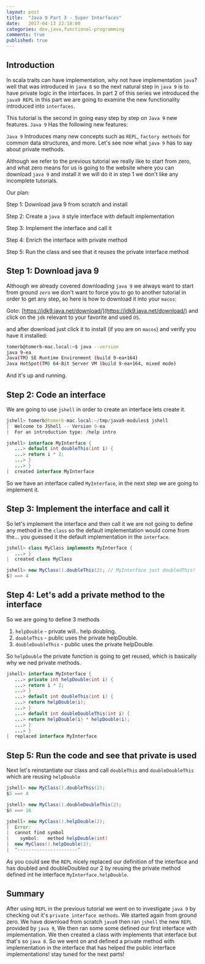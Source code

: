 ```yaml
---
layout: post
title:  "Java 9 Part 3 - Super Interfaces"
date:   2017-04-13 22:18:00
categories: dev,java,functional-programming
comments: true
published: true
---
```


## Introduction

In scala traits can have implementation, why not have implementation `java`? well that was introduced in `java 8` so the next natural step in `java 9` is to have private logic in the interfaces. In part 2 of this series we introduced the `java9 REPL` in this part we are going to examine the new functionality introduced into `interfaces`.

This tutorial is the second in going easy step by step on `Java 9` new features. `Java 9` Has the following new features:
 
`Java 9` Introduces many new concepts such as `REPL`, `factory methods` for common data structures, and more.  Let's see now what `java 9` has to say about private methods.

Although we refer to the previous tutorial we really like to start from zero, and what zero means for us is going to the website where you can download `java 9` and install it we will do it in step 1 we don't like any incomplete tutorials.  

Our plan:

Step 1: Download java 9 from scratch and install

Step 2: Create a `java 8` style interface with default implementation

Step 3: Implement the interface and call it

Step 4: Enrich the interface with private method

Step 5: Run the class and see that it reuses the private interface method

## Step 1: Download java 9

Although we already covered downloading `java 9` we always want to start from ground `zero` we don't want to force you to go to another tutorial in order to get any step, so here is how to download it into your `macos`:

Goto: [https://jdk9.java.net/download/](https://jdk9.java.net/download/) and click on the `jdk` relevant to your favorite and used `OS`.

and after download just click it to install (if you are on `macos`) and verify you have it installed:

```bash
tomerb@tomerb-mac.local:~$ java --version
java 9-ea
Java(TM) SE Runtime Environment (build 9-ea+164)
Java HotSpot(TM) 64-Bit Server VM (build 9-ea+164, mixed mode)
```

And it's up and running.

## Step 2: Code an interface

We are going to use `jshell` in order to create an interface lets create it.

```java
jshell> tomerb@tomerb-mac.local:~/tmp/java9-modules$ jshell
|  Welcome to JShell -- Version 9-ea
|  For an introduction type: /help intro

jshell> interface MyInterface {
   ...> default int doubleThis(int i) {
   ...> return i * 2;
   ...> }
   ...> }
|  created interface MyInterface
```
So we have an interface called `MyInterface`, in the next step we are going to implement it.

## Step 3: Implement the interface and call it

So let's implement the interface and then call it we are not going to define any method in the `class` so the default implementation would come from the... you guessed it the default implementation in the `interface`.

```java
jshell> class MyClass implements MyInterface {
   ...> }
|  created class MyClass

jshell> new MyClass().doubleThis(2); // MyInterface just doubledThis!
$3 ==> 4
```

## Step 4: Let's add a private method to the interface

So we are going to define 3 methods

1. `helpDouble` - private will.. help doubling.
1. `doubleThis` - public uses the private helpDouble.
1. `doubleDoubleThis` - public uses the private helpDouble.

So `helpDouble` the private function is going to get reused, which is basically why we ned private methods.

```java
jshell> interface MyInterface {
   ...> private int helpDouble(int i) {
   ...> return i * 2;
   ...> }
   ...> default int doubleThis(int i) {
   ...> return helpDouble(i);
   ...> }
   ...> default int doubleDoubleThis(int i) {
   ...> return helpDouble(i) * helpDouble(i);
   ...> }
   ...> }
|  replaced interface MyInterface
```

## Step 5: Run the code and see that private is used

Next let's reinstantiate our class and call `doubleThis` and `doubleDoubleThis` which are reusing `helpDouble`

```java
jshell> new MyClass().doubleThis(2);
$5 ==> 4

jshell> new MyClass().doubleDoubleThis(2);
$6 ==> 16

jshell> new MyClass().helpDouble(2);
|  Error:
|  cannot find symbol
|    symbol:   method helpDouble(int)
|  new MyClass().helpDouble(2);
|  ^----------------------^
```

As you could see the `REPL` nicely replaced our definition of the interface and has doubled and doubleDoubled our 2 by reusing the private method defined int he interface `MyInterface.helpDouble`.

## Summary

After using `REPL` in the previous tutorial we went on to investigate `java 9` by checking out it's `private interface methods`.  We started again from ground zero.  We have download from scratch `java9` then ran `jshell` the new `REPL` provided by `java 9`, We then ran some some defined our first interface with implementation.  We then created a class with implements that interface but that's so `java 8`.  So we went on and defined a private method with implementation in the interface that has helped the public interface implementations! stay tuned for the next parts!